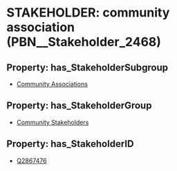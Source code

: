 # STAKEHOLDER: __community association__ (PBN__Stakeholder_2468)

## Property: has_StakeholderSubgroup

* [Community Associations](PBN__StakeholderSubgroup_137)

## Property: has_StakeholderGroup

* [Community Stakeholders](PBN__StakeholderGroup_8)

## Property: has_StakeholderID

* [Q2867476](Q2867476)

